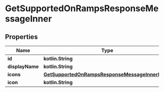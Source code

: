 # GetSupportedOnRampsResponseMessageInner

## Properties

| Name            | Type                                                                                                | Description | Notes |
| --------------- | --------------------------------------------------------------------------------------------------- | ----------- | ----- |
| **id**          | **kotlin.String**                                                                                   |             |       |
| **displayName** | **kotlin.String**                                                                                   |             |       |
| **icons**       | [**GetSupportedOnRampsResponseMessageInnerIcons**](getsupportedonrampsresponsemessageinnericons.md) |             |       |
| **icon**        | **kotlin.String**                                                                                   |             |       |
